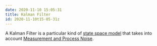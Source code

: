 ```yaml
---
date: 2020-11-10 15:05:31
title: Kalman Filter
id: 2020-11-10t15-05-31z
---
```


A Kalman Filter is a particular kind of
[state space model](./2020-11-10t15-31-40z.md) that takes into account
[Measurement and Process Noise](./2020-11-10t15-47-54z.md).
